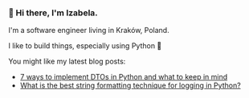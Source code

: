 ### 👋 Hi there, I'm Izabela.

I'm a software engineer living in Kraków, Poland.

I like to build things, especially using Python :snake:

You might like my latest blog posts:

* [7 ways to implement DTOs in Python and what to keep in mind](https://dev.to/izabelakowal/some-ideas-on-how-to-implement-dtos-in-python-be3)
* [What is the best string formatting technique for logging in Python?](https://dev.to/izabelakowal/what-is-the-best-string-formatting-technique-for-logging-in-python-d1d)

<!--
**izabelakowal/izabelakowal** is a ✨ _special_ ✨ repository because its `README.md` (this file) appears on your GitHub profile.

Here are some ideas to get you started:

- 🔭 I’m currently working on ...
- 🌱 I’m currently learning ...
- 👯 I’m looking to collaborate on ...
- 🤔 I’m looking for help with ...
- 💬 Ask me about ...
- 📫 How to reach me: ...
- 😄 Pronouns: ...
- ⚡ Fun fact: ...
-->
